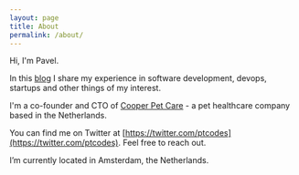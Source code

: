 ```yaml
---
layout: page
title: About
permalink: /about/
---
```


Hi, I'm Pavel.

In this [blog](/) I share my experience in software development, devops, startups and other things of my interest.

I'm a co-founder and CTO of [Cooper Pet Care](https://cooperpetcare.com) - a pet healthcare company based in the Netherlands.

You can find me on Twitter at [https://twitter.com/ptcodes](https://twitter.com/ptcodes). Feel free to reach out.

I’m currently located in Amsterdam, the Netherlands.

